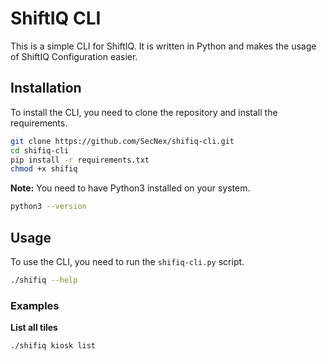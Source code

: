 # ShiftIQ CLI

This is a simple CLI for ShiftIQ. It is written in Python and makes the usage of ShiftIQ Configuration easier.

## Installation

To install the CLI, you need to clone the repository and install the requirements.

```bash
git clone https://github.com/SecNex/shifiq-cli.git
cd shifiq-cli
pip install -r requirements.txt
chmod +x shifiq
```

**Note:** You need to have Python3 installed on your system.

```bash
python3 --version
```

## Usage

To use the CLI, you need to run the `shifiq-cli.py` script.

```bash
./shifiq --help
```

### Examples

**List all tiles**

```bash
./shifiq kiosk list
```